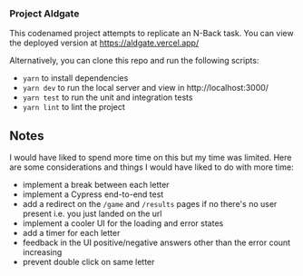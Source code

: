 ### Project Aldgate

This codenamed project attempts to replicate an N-Back task. You can view the deployed version at https://aldgate.vercel.app/

Alternatively, you can clone this repo and run the following scripts:

- `yarn` to install dependencies
- `yarn dev` to run the local server and view in http://localhost:3000/
- `yarn test` to run the unit and integration tests
- `yarn lint` to lint the project

## Notes

I would have liked to spend more time on this but my time was limited. Here are some considerations and things I would have liked to do with more time:

- implement a break between each letter
- implement a Cypress end-to-end test
- add a redirect on the `/game` and `/results` pages if no there's no user present i.e. you just landed on the url
- implement a cooler UI for the loading and error states
- add a timer for each letter
- feedback in the UI positive/negative answers other than the error count increasing
- prevent double click on same letter

